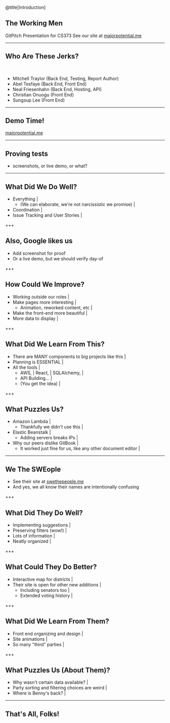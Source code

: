 @title[Introduction]
## The Working Men

GitPitch Presentation for CS373
See our site at [majorpotential.me](http://majorpotential.me)

---

## Who Are These Jerks?

<br>

- Mitchell Traylor (Back End, Testing, Report Author)
- Abel Tesfaye (Back End, Front End)
- Neal Friesenhahn (Back End, Hosting, API)
- Christian Onuogu (Front End)
- Sungsup Lee (Front End)

---

## Demo Time!
[majorpotential.me](http://majorpotential.me)

---

## Proving tests
- screenshots, or live demo, or what?

---

## What Did We Do Well?

- Everything |
  + (We can elaborate, we're not narcissistic we promise) |
- Coordination |
- Issue Tracking and User Stories |

+++

## Also, Google likes us
- Add screenshot for proof
- Or a live demo, but we should verify day-of

+++

## How Could We Improve?

- Working outside our roles |
- Make pages more interesting |
  + Animation, reworked content, etc |
- Make the front-end more beautiful |
- More data to display |

+++

## What Did We Learn From This?

- There are MANY components to big projects like this |
- Planning is ESSENTIAL |
- All the tools |
  + AWS,  | React,  | SQLAlchemy,  |
  + API Building... |
  + (You get the idea) |

+++

## What Puzzles Us?

- Amazon Lambda |
  + Thankfully we didn't use this |
- Elastic Beanstalk |
  + Adding servers breaks IPs |
- Why our peers dislike GitBook |
  + It worked just fine for us, like any other document editor |

---

## We The SWEople
- See their site at [swethepeople.me](http://swethepeople.me)
- And yes, we all know their names are intentionally confusing

+++

## What Did They Do Well?

- Implementing suggestions |
- Preserving filters (wow!) |
- Lots of information |
- Neatly organized |

+++

## What Could They Do Better?

- Interactive map for districts |
- Their site is open for other new additions |
  + Including senators too |
  + Extended voting history |

+++

## What Did We Learn From Them?

- Front end organizing and design |
- Site animations |
- So many "third" parties |

+++

## What Puzzles Us (About Them)?

- Why wasn't certain data available? |
- Party sorting and filtering choices are weird |
- Where is Benny's back? |

---

## That's All, Folks!
